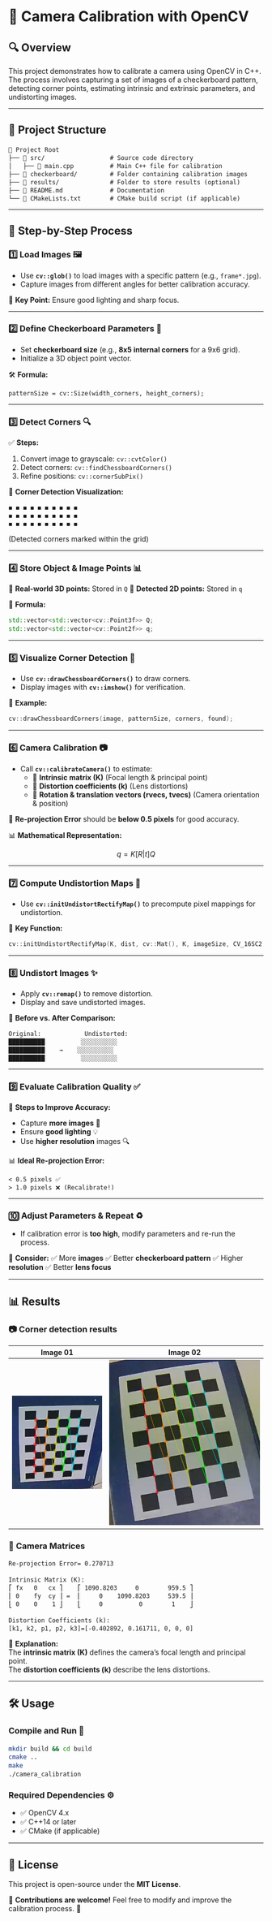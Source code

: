 # 📸 Camera Calibration with OpenCV

## 🔍 Overview

This project demonstrates how to calibrate a camera using OpenCV in C++. The process involves capturing a set of images of a checkerboard pattern, detecting corner points, estimating intrinsic and extrinsic parameters, and undistorting images.

---

## 📂 Project Structure

```plaintext
📁 Project Root
├── 📂 src/                  # Source code directory
│   ├── 📄 main.cpp          # Main C++ file for calibration
├── 📂 checkerboard/         # Folder containing calibration images
├── 📂 results/              # Folder to store results (optional)
├── 📄 README.md             # Documentation
└── 📄 CMakeLists.txt        # CMake build script (if applicable)
```

---

## 🔢 Step-by-Step Process

### 1️⃣ Load Images 🖼️

- Use **`cv::glob()`** to load images with a specific pattern (e.g., `frame*.jpg`).
- Capture images from different angles for better calibration accuracy.

📌 **Key Point:** Ensure good lighting and sharp focus.

---

### 2️⃣ Define Checkerboard Parameters 📏

- Set **checkerboard size** (e.g., **8x5 internal corners** for a 9x6 grid).
- Initialize a 3D object point vector.

🛠️ **Formula:**

```
patternSize = cv::Size(width_corners, height_corners);
```

---

### 3️⃣ Detect Corners 🔍

✅ **Steps:**
1. Convert image to grayscale: `cv::cvtColor()`
2. Detect corners: `cv::findChessboardCorners()`
3. Refine positions: `cv::cornerSubPix()`

🔎 **Corner Detection Visualization:**

```
◼ ◼ ◼ ◼ ◼ ◼ ◼ ◼ ◼ ◼
◼ ◼ ◼ ◼ ◼ ◼ ◼ ◼ ◼ ◼
◼ ◼ ◼ ◼ ◼ ◼ ◼ ◼ ◼ ◼
``` 
(Detected corners marked within the grid)

---

### 4️⃣ Store Object & Image Points 📊

📍 **Real-world 3D points:** Stored in `Q`
📍 **Detected 2D points:** Stored in `q`

📝 **Formula:**
```cpp
std::vector<std::vector<cv::Point3f>> Q;
std::vector<std::vector<cv::Point2f>> q;
```

---

### 5️⃣ Visualize Corner Detection 🎨

- Use **`cv::drawChessboardCorners()`** to draw corners.
- Display images with **`cv::imshow()`** for verification.

📌 **Example:**
```cpp
cv::drawChessboardCorners(image, patternSize, corners, found);
```

---

### 6️⃣ Camera Calibration 📷

- Call **`cv::calibrateCamera()`** to estimate:
  - 🔲 **Intrinsic matrix (K)** (Focal length & principal point)
  - 🔄 **Distortion coefficients (k)** (Lens distortions)
  - 🛑 **Rotation & translation vectors (rvecs, tvecs)** (Camera orientation & position)

📌 **Re-projection Error** should be **below 0.5 pixels** for good accuracy.

📊 **Mathematical Representation:**
```math
q = K [R|t] Q
```

---

### 7️⃣ Compute Undistortion Maps 🔄

- Use **`cv::initUndistortRectifyMap()`** to precompute pixel mappings for undistortion.

📌 **Key Function:**
```cpp
cv::initUndistortRectifyMap(K, dist, cv::Mat(), K, imageSize, CV_16SC2, map1, map2);
```

---

### 8️⃣ Undistort Images ✨

- Apply **`cv::remap()`** to remove distortion.
- Display and save undistorted images.

📌 **Before vs. After Comparison:**

```
Original:            Undistorted:
██████████          ░░░░░░░░░░
██████████    →    ░░░░░░░░░░
██████████          ░░░░░░░░░░
```

---

### 9️⃣ Evaluate Calibration Quality ✅

📌 **Steps to Improve Accuracy:**
- Capture **more images** 📸
- Ensure **good lighting** 💡
- Use **higher resolution** images 🔍

📊 **Ideal Re-projection Error:**
```
< 0.5 pixels ✅
> 1.0 pixels ❌ (Recalibrate!)
```

---

### 🔟 Adjust Parameters & Repeat ♻️

- If calibration error is **too high**, modify parameters and re-run the process.

📌 **Consider:**
✅ More **images**
✅ Better **checkerboard pattern**
✅ Higher **resolution**
✅ Better **lens focus**

---


## 📊 Results

### 📷 **Corner detection results**
| Image 01 |  Image 02 |
|---------------|------------------|
| ![Original](results/01.jpg) | ![Undistorted](results/02.jpg) |

### 🔢 **Camera Matrices**

```
Re-projection Error= 0.270713  

Intrinsic Matrix (K):
⎡ fx   0   cx ⎤    ⎡ 1090.8203     0        959.5 ⎤
⎢ 0    fy  cy ⎥ =  ⎢     0    1090.8203     539.5 ⎥
⎣ 0    0    1 ⎦    ⎣     0          0        1    ⎦

Distortion Coefficients (k):
[k1, k2, p1, p2, k3]=[-0.402892, 0.161711, 0, 0, 0]
```






📌 **Explanation:**  
The **intrinsic matrix (K)** defines the camera’s focal length and principal point.  
The **distortion coefficients (k)** describe the lens distortions.  


---
## 🛠️ Usage

### **Compile and Run** 🚀
```bash
mkdir build && cd build
cmake ..
make
./camera_calibration
```

### **Required Dependencies** ⚙️
- ✅ OpenCV 4.x
- ✅ C++14 or later
- ✅ CMake (if applicable)

---

## 📜 License

This project is open-source under the **MIT License**.

📌 **Contributions are welcome!** Feel free to modify and improve the calibration process. 🚀
